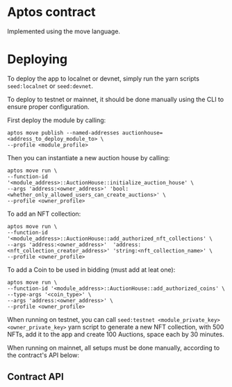 # Aptos contract

Implemented using the move language.

# Deploying

To deploy the app to localnet or devnet, simply run the yarn scripts `seed:localnet` or `seed:devnet`.

To deploy to testnet or mainnet, it should be done manually using the CLI to ensure proper configuration.

First deploy the module by calling:
```shell
aptos move publish --named-addresses auctionhouse=<address_to_deploy_module_to> \
--profile <module_profile>
```

Then you can instantiate a new auction house by calling:
```shell
aptos move run \
--function-id '<module_address>::AuctionHouse::initialize_auction_house' \
--args 'address:<owner_address>' 'bool:<whether_only_allowed_users_can_create_auctions>' \
--profile <owner_profile>
```

To add an NFT collection:
```shell
aptos move run \
--function-id '<module_address>::AuctionHouse::add_authorized_nft_collections' \
--args 'address:<owner_address>'  'address:<nft_collection_creator_address>' 'string:<nft_collection_name>' \
--profile <owner_profile>
```

To add a Coin to be used in bidding (must add at leat one):
```shell
aptos move run \
--function-id '<module_address>::AuctionHouse::add_authorized_coins' \
--type-args '<coin_type>' \
--args 'address:<owner_address>' \
--profile <owner_profile>
```

When running on testnet, you can call `seed:testnet <module_private_key> <owner_private_key>` yarn script to generate a new NFT collection, with 500 NFTs, add it to the app and create 100 Auctions, space each by 30 minutes.

When running on mainnet, all setups must be done manually, according to the contract's API below:

## Contract API